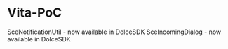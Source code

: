 # Vita-PoC

SceNotificationUtil - now available in DolceSDK
SceIncomingDialog - now available in DolceSDK
